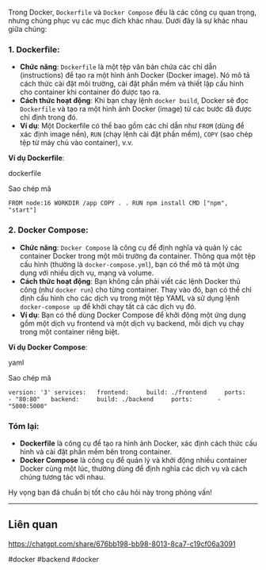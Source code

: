 
Trong Docker, `Dockerfile` và `Docker Compose` đều là các công cụ quan trọng, nhưng chúng phục vụ các mục đích khác nhau. Dưới đây là sự khác nhau giữa chúng:

### 1. **Dockerfile**:

- **Chức năng**: `Dockerfile` là một tệp văn bản chứa các chỉ dẫn (instructions) để tạo ra một hình ảnh Docker (Docker image). Nó mô tả cách thức cài đặt môi trường, cài đặt phần mềm và thiết lập cấu hình cho container khi container đó được tạo ra.
- **Cách thức hoạt động**: Khi bạn chạy lệnh `docker build`, Docker sẽ đọc `Dockerfile` và tạo ra một hình ảnh Docker (image) từ các bước đã được chỉ định trong đó.
- **Ví dụ**: Một Dockerfile có thể bao gồm các chỉ dẫn như `FROM` (dùng để xác định image nền), `RUN` (chạy lệnh cài đặt phần mềm), `COPY` (sao chép tệp từ máy chủ vào container), v.v.

**Ví dụ Dockerfile**:

dockerfile

Sao chép mã

`FROM node:16 WORKDIR /app COPY . . RUN npm install CMD ["npm", "start"]`

### 2. **Docker Compose**:

- **Chức năng**: `Docker Compose` là công cụ để định nghĩa và quản lý các container Docker trong một môi trường đa container. Thông qua một tệp cấu hình (thường là `docker-compose.yml`), bạn có thể mô tả một ứng dụng với nhiều dịch vụ, mạng và volume.
- **Cách thức hoạt động**: Bạn không cần phải viết các lệnh Docker thủ công (như `docker run`) cho từng container. Thay vào đó, bạn có thể chỉ định cấu hình cho các dịch vụ trong một tệp YAML và sử dụng lệnh `docker-compose up` để khởi chạy tất cả các dịch vụ đó.
- **Ví dụ**: Bạn có thể dùng Docker Compose để khởi động một ứng dụng gồm một dịch vụ frontend và một dịch vụ backend, mỗi dịch vụ chạy trong một container riêng biệt.

**Ví dụ Docker Compose**:

yaml

Sao chép mã

`version: '3' services:   frontend:     build: ./frontend     ports:       - "80:80"   backend:     build: ./backend     ports:       - "5000:5000"`

### Tóm lại:

- **Dockerfile** là công cụ để tạo ra hình ảnh Docker, xác định cách thức cấu hình và cài đặt phần mềm bên trong container.
- **Docker Compose** là công cụ để quản lý và khởi động nhiều container Docker cùng một lúc, thường dùng để định nghĩa các dịch vụ và cách chúng tương tác với nhau.

Hy vọng bạn đã chuẩn bị tốt cho câu hỏi này trong phỏng vấn!





---

## Liên quan
https://chatgpt.com/share/676bb198-bb98-8013-8ca7-c19cf06a3091


#docker #backend #docker 